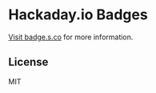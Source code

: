 Hackaday.io Badges
==================

[Visit badge.s.co](http://badge.s.co) for more information.

License
-------
MIT
